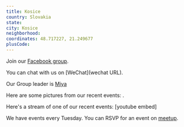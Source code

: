 ```yaml
---
title: Kosice
country: Slovakia
state: 
city: Kosice
neighborhood: 
coordinates: 48.717227, 21.249677
plusCode:
---
```

Join our [Facebook group](https://www.facebook.com/groups/free.code.camp.kosice).

You can chat with us on [WeChat](wechat URL).

Our Group leader is [Miya](freecodecamp.org/miya)

Here are some pictures from our recent events:
![]().

Here's a stream of one of our recent events:
[youtube embed]

We have events every Tuesday. You can RSVP for an event on [meetup](meetupurl).
